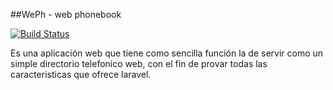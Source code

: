 ##WePh - web phonebook

[![Build Status](https://travis-ci.org/jovib/weph.svg?branch=master)](https://travis-ci.org/jovib/weph)

Es una aplicación web que tiene como sencilla función la de servir como un simple directorio telefonico web, con el fin de provar todas las caracteristicas que ofrece laravel.
